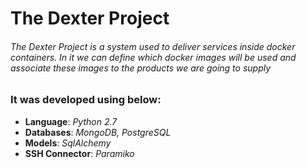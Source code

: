 # The Dexter Project

###### The Dexter Project is a system used to deliver services inside docker containers. In it we can define which docker images will be used and associate these images to the products we are going to supply

### It was developed using below:  
- **Language**: _Python 2.7_ 
- **Databases**: _MongoDB, PostgreSQL_ 
- **Models**: _SqlAlchemy_
- **SSH Connector**: _Paramiko_
